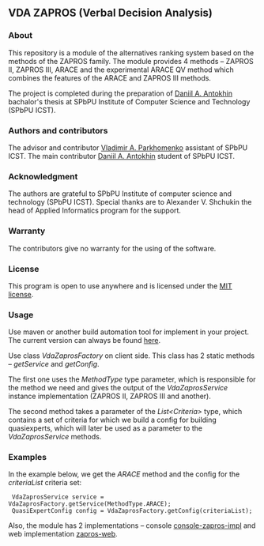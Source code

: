 ## VDA ZAPROS (Verbal Decision Analysis)

### About

This repository is a module of the alternatives ranking system based on the methods of the ZAPROS family. The module provides 4 methods &ndash; ZAPROS II, ZAPROS III, ARACE and the experimental ARACE QV method which combines the features of the ARACE and ZAPROS III methods.

The project is completed during the preparation of [Daniil A. Antokhin](https://github.com/ADanielGhost) bachalor's thesis at SPbPU Institute of Computer Science and Technology (SPbPU ICST).

### Authors and contributors

The advisor and contributor [Vladimir A. Parkhomenko](https://github.com/ParkhomenkoV) assistant of SPbPU ICST. The main contributor [Daniil A. Antokhin](https://github.com/ADanielGhost) student of SPbPU ICST.

### Acknowledgment

The authors are grateful to SPbPU Institute of computer science and technology (SPbPU ICST). Special thanks are to Alexander V. Shchukin the head of Applied Informatics program for the support.

### Warranty

The contributors give no warranty for the using of the software.

### License

This program is open to use anywhere and is licensed under the [MIT license](./LICENSE).

### Usage

Use maven or another build automation tool for implement in your project. The current version can always be found [here](https://github.com/ADanielGhost/vda-zapros/packages).

Use class _VdaZaprosFactory_ on client side. This class has 2 static methods &ndash; _getService_ and _getConfig_.

The first one uses the _MethodType_ type parameter, which is responsible for the method we need and gives the output of the _VdaZaprosService_ instance implementation (ZAPROS II, ZAPROS III and another).

The second method takes a parameter of the _List\<Criteria\>_ type, which contains a set of criteria for which we build a config for building quasiexperts, which will later be used as a parameter to the _VdaZaprosService_ methods.

### Examples

In the example below, we get the _ARACE_ method and the config for the _criteriaList_ criteria set:

     VdaZaprosService service = VdaZaprosFactory.getService(MethodType.ARACE);
     QuasiExpertConfig config = VdaZaprosFactory.getConfig(criteriaList);

Also, the module has 2 implementations &ndash; console [console-zapros-impl](https://github.com/ADanielGhost/console-zapros-impl) and web implementation [zapros-web](https://github.com/ADanielGhost/zapros-web).